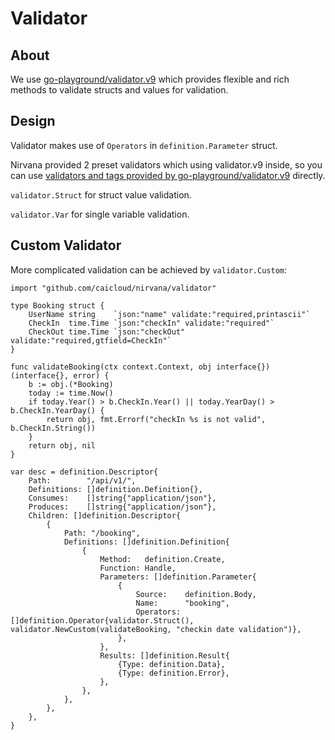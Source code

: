 # Validator

## About

We use [go-playground/validator.v9](https://github.com/go-playground/validator/tree/v9)
which provides flexible and rich methods to validate structs and values for validation.

## Design

Validator makes use of `Operators` in `definition.Parameter` struct.

Nirvana provided 2 preset validators which using validator.v9 inside,
so you can use [validators and tags provided by go-playground/validator.v9](https://godoc.org/gopkg.in/go-playground/validator.v9#hdr-Baked_In_Validators_and_Tags) directly.

`validator.Struct` for struct value validation.

`validator.Var` for single variable validation.

## Custom Validator

More complicated validation can be achieved by `validator.Custom`:

```
import "github.com/caicloud/nirvana/validator"

type Booking struct {
	UserName string    `json:"name" validate:"required,printascii"`
	CheckIn  time.Time `json:"checkIn" validate:"required"`
	CheckOut time.Time `json:"checkOut" validate:"required,gtfield=CheckIn"`
}

func validateBooking(ctx context.Context, obj interface{}) (interface{}, error) {
	b := obj.(*Booking)
	today := time.Now()
	if today.Year() > b.CheckIn.Year() || today.YearDay() > b.CheckIn.YearDay() {
		return obj, fmt.Errorf("checkIn %s is not valid", b.CheckIn.String())
	}
	return obj, nil
}

var desc = definition.Descriptor{
	Path:        "/api/v1/",
	Definitions: []definition.Definition{},
	Consumes:    []string{"application/json"},
	Produces:    []string{"application/json"},
	Children: []definition.Descriptor{
		{
			Path: "/booking",
			Definitions: []definition.Definition{
				{
					Method:   definition.Create,
					Function: Handle,
					Parameters: []definition.Parameter{
						{
							Source:    definition.Body,
							Name:      "booking",
							Operators: []definition.Operator{validator.Struct(), validator.NewCustom(validateBooking, "checkin date validation")},
						},
					},
					Results: []definition.Result{
						{Type: definition.Data},
						{Type: definition.Error},
					},
				},
			},
		},
	},
}


```
